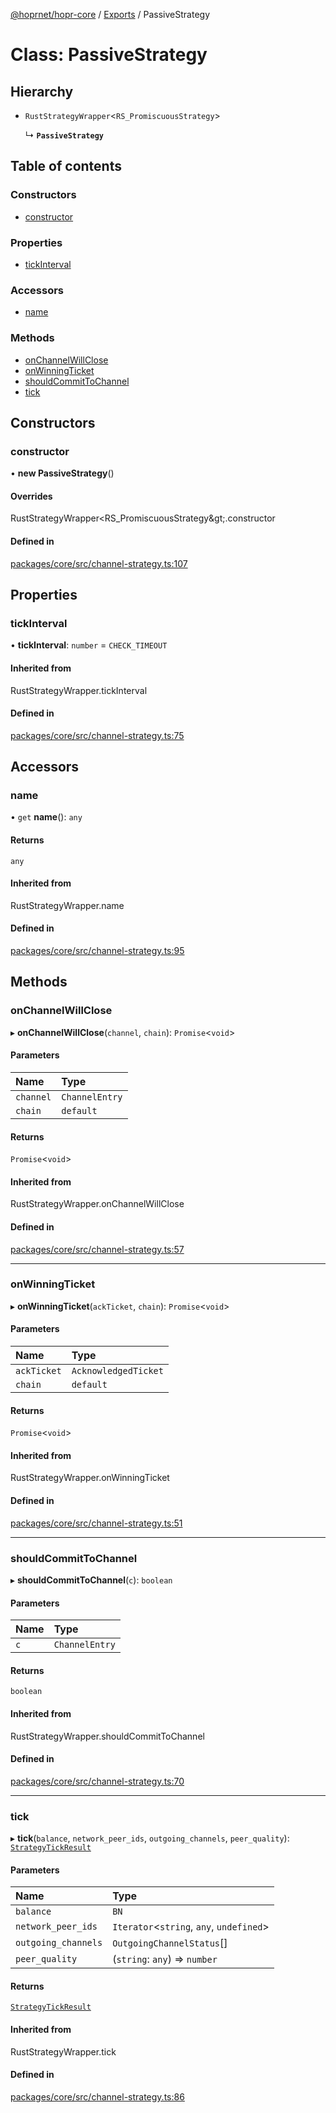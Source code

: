 [@hoprnet/hopr-core](../README.md) / [Exports](../modules.md) / PassiveStrategy

# Class: PassiveStrategy

## Hierarchy

- `RustStrategyWrapper`<`RS_PromiscuousStrategy`\>

  ↳ **`PassiveStrategy`**

## Table of contents

### Constructors

- [constructor](PassiveStrategy.md#constructor)

### Properties

- [tickInterval](PassiveStrategy.md#tickinterval)

### Accessors

- [name](PassiveStrategy.md#name)

### Methods

- [onChannelWillClose](PassiveStrategy.md#onchannelwillclose)
- [onWinningTicket](PassiveStrategy.md#onwinningticket)
- [shouldCommitToChannel](PassiveStrategy.md#shouldcommittochannel)
- [tick](PassiveStrategy.md#tick)

## Constructors

### constructor

• **new PassiveStrategy**()

#### Overrides

RustStrategyWrapper&lt;RS\_PromiscuousStrategy\&gt;.constructor

#### Defined in

[packages/core/src/channel-strategy.ts:107](https://github.com/hoprnet/hoprnet/blob/master/packages/core/src/channel-strategy.ts#L107)

## Properties

### tickInterval

• **tickInterval**: `number` = `CHECK_TIMEOUT`

#### Inherited from

RustStrategyWrapper.tickInterval

#### Defined in

[packages/core/src/channel-strategy.ts:75](https://github.com/hoprnet/hoprnet/blob/master/packages/core/src/channel-strategy.ts#L75)

## Accessors

### name

• `get` **name**(): `any`

#### Returns

`any`

#### Inherited from

RustStrategyWrapper.name

#### Defined in

[packages/core/src/channel-strategy.ts:95](https://github.com/hoprnet/hoprnet/blob/master/packages/core/src/channel-strategy.ts#L95)

## Methods

### onChannelWillClose

▸ **onChannelWillClose**(`channel`, `chain`): `Promise`<`void`\>

#### Parameters

| Name | Type |
| :------ | :------ |
| `channel` | `ChannelEntry` |
| `chain` | `default` |

#### Returns

`Promise`<`void`\>

#### Inherited from

RustStrategyWrapper.onChannelWillClose

#### Defined in

[packages/core/src/channel-strategy.ts:57](https://github.com/hoprnet/hoprnet/blob/master/packages/core/src/channel-strategy.ts#L57)

___

### onWinningTicket

▸ **onWinningTicket**(`ackTicket`, `chain`): `Promise`<`void`\>

#### Parameters

| Name | Type |
| :------ | :------ |
| `ackTicket` | `AcknowledgedTicket` |
| `chain` | `default` |

#### Returns

`Promise`<`void`\>

#### Inherited from

RustStrategyWrapper.onWinningTicket

#### Defined in

[packages/core/src/channel-strategy.ts:51](https://github.com/hoprnet/hoprnet/blob/master/packages/core/src/channel-strategy.ts#L51)

___

### shouldCommitToChannel

▸ **shouldCommitToChannel**(`c`): `boolean`

#### Parameters

| Name | Type |
| :------ | :------ |
| `c` | `ChannelEntry` |

#### Returns

`boolean`

#### Inherited from

RustStrategyWrapper.shouldCommitToChannel

#### Defined in

[packages/core/src/channel-strategy.ts:70](https://github.com/hoprnet/hoprnet/blob/master/packages/core/src/channel-strategy.ts#L70)

___

### tick

▸ **tick**(`balance`, `network_peer_ids`, `outgoing_channels`, `peer_quality`): [`StrategyTickResult`](StrategyTickResult.md)

#### Parameters

| Name | Type |
| :------ | :------ |
| `balance` | `BN` |
| `network_peer_ids` | `Iterator`<`string`, `any`, `undefined`\> |
| `outgoing_channels` | `OutgoingChannelStatus`[] |
| `peer_quality` | (`string`: `any`) => `number` |

#### Returns

[`StrategyTickResult`](StrategyTickResult.md)

#### Inherited from

RustStrategyWrapper.tick

#### Defined in

[packages/core/src/channel-strategy.ts:86](https://github.com/hoprnet/hoprnet/blob/master/packages/core/src/channel-strategy.ts#L86)
